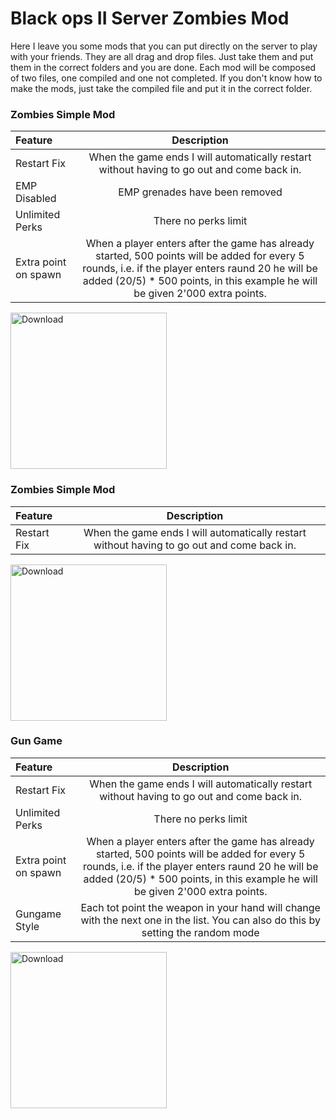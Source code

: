 # Black ops II Server Zombies Mod

Here I leave you some mods that you can put directly on the server to play with your friends. They are all drag and drop files. Just take them and put them in the correct folders and you are done. Each mod will be composed of two files, one compiled and one not completed. 
If you don't know how to make the mods, just take the compiled file and put it in the correct folder.

### Zombies Simple Mod

| Feature | Description | 
| :------------ |:-------------:| 
| Restart Fix  | When the game ends I will automatically restart without having to go out and come back in. |
| EMP Disabled  | EMP grenades have been removed  |
| Unlimited Perks  | There no perks limit |
| Extra point on spawn  | When a player enters after the game has already started, 500 points will be added for every 5 rounds, i.e. if the player enters raund 20 he will be added (20/5) * 500 points, in this example he will be given 2'000 extra points. |

<a href="https://github.com/DoktorSAS/Black-ops-II-Zombies/blob/main/Zombies%20Simple%20Mod/_clientids.gsc?raw=true"> <img src="https://i.imgur.com/XrzVEfn.jpeg"  alt="Download" width="250" high = "150"/></a>

### Zombies Simple Mod

| Feature | Description | 
| :------------ |:-------------:| 
| Restart Fix  | When the game ends I will automatically restart without having to go out and come back in. |

<a href="https://github.com/DoktorSAS/Black-ops-II-Zombies/blob/main/Fix/_clientids.gsc?raw=true"> <img src="https://i.imgur.com/XrzVEfn.jpeg" alt="Download" width="250" high = "150"/> </a>

### Gun Game

| Feature | Description | 
| :------------ |:-------------:| 
| Restart Fix  | When the game ends I will automatically restart without having to go out and come back in. |
| Unlimited Perks  | There no perks limit |
| Extra point on spawn  | When a player enters after the game has already started, 500 points will be added for every 5 rounds, i.e. if the player enters raund 20 he will be added (20/5) * 500 points, in this example he will be given 2'000 extra points. |
| Gungame Style  | Each tot point the weapon in your hand will change with the next one in the list.  You can also do this by setting the random mode |

<img src="https://pngimage.net/wp-content/uploads/2018/05/coming-soon-sign-png-1.png" href="" alt="Download" width="250" high = "150"/>

